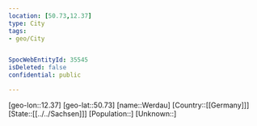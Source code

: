 ```yaml
---
location: [50.73,12.37]
type: City
tags:
- geo/City


SpocWebEntityId: 35545
isDeleted: false
confidential: public

---
```

[geo-lon::12.37]
[geo-lat::50.73]
[name::Werdau]
[Country::[[Germany]]]
[State::[[../../Sachsen]]]
[Population::]
[Unknown::]

